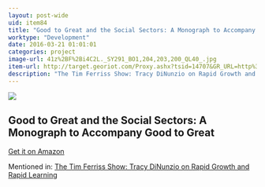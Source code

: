 ```yaml
---
layout: post-wide
uid: item84
title: "Good to Great and the Social Sectors: A Monograph to Accompany Good to Great"
worktype: "Development"
date: 2016-03-21 01:01:01
categories: project
image-url: 41z%2BF%2Bi4C2L._SY291_BO1,204,203,200_QL40_.jpg
item-url: http://target.georiot.com/Proxy.ashx?tsid=14707&GR_URL=http%3A%2F%2Fwww.amazon.com%2FGood-Great-Social-Sectors-Monograph%2Fdp%2F0977326403%2F
description: "The Tim Ferriss Show: Tracy DiNunzio on Rapid Growth and Rapid Learning"
---
```

<a href="http://target.georiot.com/Proxy.ashx?tsid=14707&GR_URL=http%3A%2F%2Fwww.amazon.com%2FGood-Great-Social-Sectors-Monograph%2Fdp%2F0977326403%2F" target="blank"><img src="../../../../img/thumbs/41z%2BF%2Bi4C2L._SY291_BO1,204,203,200_QL40_.jpg" class="prod-img"></a>
<h2>Good to Great and the Social Sectors: A Monograph to Accompany Good to Great</h2>
<p><a href="http://target.georiot.com/Proxy.ashx?tsid=14707&GR_URL=http%3A%2F%2Fwww.amazon.com%2FGood-Great-Social-Sectors-Monograph%2Fdp%2F0977326403%2F" target="blank">Get it on Amazon</a><p>
<p>Mentioned in: <a href="http://fourhourworkweek.com/2014/09/30/the-tim-ferriss-show-tracy-dinunzio-on-rapid-growth-and-rapid-learning/" target="blank">The Tim Ferriss Show: Tracy DiNunzio on Rapid Growth and Rapid Learning</a></p>
